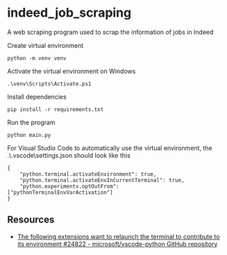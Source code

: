 # indeed_job_scraping

A web scraping program used to scrap the information of jobs in Indeed

Create virtual environment
```
python -m venv venv
```

Activate the virtual environment on Windows
```
.\venv\Scripts\Activate.ps1
```

Install dependencies
```
pip install -r requirements.txt
```

Run the program
```
python main.py
```

For Visual Studio Code to automatically use the virtual environment, the .\\.vscode\\settings.json should look like this
```
{
    "python.terminal.activateEnvironment": true,
    "python.terminal.activateEnvInCurrentTerminal": true,
    "python.experiments.optOutFrom": ["pythonTerminalEnvVarActivation"]
}
```

## Resources
* [The following extensions want to relaunch the terminal to contribute to its environment #24822 - microsoft/vscode-python GitHub repository](https://github.com/microsoft/vscode-python/issues/24822)
